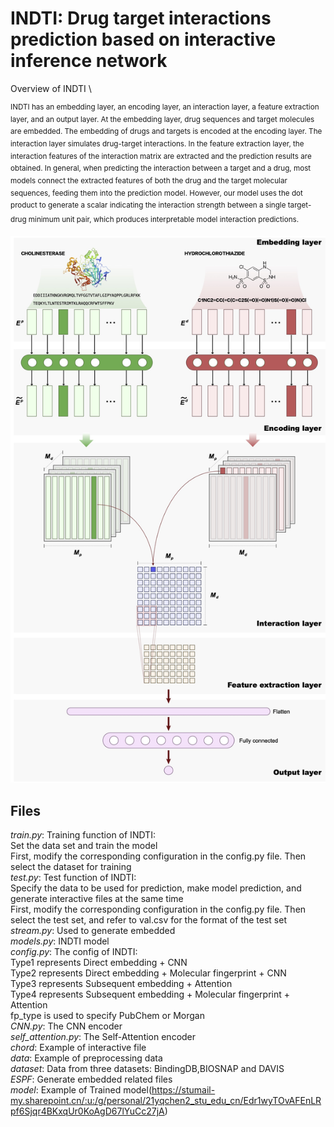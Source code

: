 # INDTI: Drug target interactions prediction based on interactive inference network

Overview of INDTI \

<sup>INDTI has an embedding layer, an encoding layer, an interaction layer, a feature extraction layer, and an output layer. At the embedding layer, drug sequences and target molecules are embedded. The embedding of drugs and targets is encoded at the encoding layer. The interaction layer simulates drug-target interactions. In the feature extraction layer, the interaction features of the interaction matrix are extracted and the prediction results are obtained. In general, when predicting the interaction between a target and a drug, most models connect the extracted features of both the drug and the target molecular sequences, feeding them into the prediction model. However, our model uses the dot product to generate a scalar indicating the interaction strength between a single target-drug minimum unit pair, which produces interpretable model interaction predictions.<sup>

![INDTI](https://github.com/XiaoZheBrother/INDTI/blob/main/INDTI.jpg "INDTI")

## Files
*train.py*: Training function of INDTI:\
Set the data set and train the model\
First, modify the corresponding configuration in the config.py file. Then select the dataset for training\
*test.py*: Test function of INDTI:\
Specify the data to be used for prediction, make model prediction, and generate interactive files at the same time\
First, modify the corresponding configuration in the config.py file. Then select the test set, and refer to val.csv for the format of the test set\
*stream.py*: Used to generate embedded\
*models.py*: INDTI model\
*config.py*: The config of INDTI:\
Type1 represents Direct embedding + CNN\
Type2 represents Direct embedding + Molecular fingerprint + CNN\
Type3 represents Subsequent embedding + Attention\
Type4 represents Subsequent embedding + Molecular fingerprint + Attention\
fp_type is used to specify PubChem or Morgan\
*CNN.py*: The CNN encoder\
*self_attention.py*: The Self-Attention encoder\
*chord*: Example of interactive file\
*data*: Example of preprocessing data\
*dataset*: Data from three datasets:
BindingDB,BIOSNAP and DAVIS\
*ESPF*: Generate embedded related files\
*model*: Example of Trained model(https://stumail-my.sharepoint.cn/:u:/g/personal/21yqchen2_stu_edu_cn/Edr1wyTOvAFEnLRpf6Sjqr4BKxqUr0KoAgD67lYuCc27jA)
